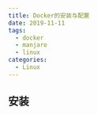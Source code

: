 ```yaml
---
title: Docker的安装与配置
date: 2019-11-11
tags:
  - docker
  - manjaro
  - linux
categories:
  - Linux 
---
```


## 安装

